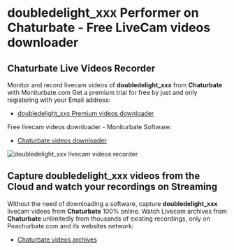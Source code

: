 # doubledelight_xxx Performer on Chaturbate - Free LiveCam videos downloader

## Chaturbate Live Videos Recorder

Monitor and record livecam videos of **doubledelight_xxx** from **Chaturbate** with Moniturbate.com
Get a premium trial for free by just and only registering with your Email address:
* [doubledelight_xxx Premium videos downloader](https://moniturbate.com/request-demo-licence-key.html)

Free livecam videos downloader - Moniturbate Software:
* [Chaturbate videos downloader](https://moniturbate.com/moniturbate-download-software.html)

![doubledelight_xxx livecam videos recorder](https://peachurnet.com/templates/moniturbate-software.png)


## Capture doubledelight_xxx videos from the Cloud and watch your recordings on Streaming

Without the need of downloading a software, capture **doubledelight_xxx** livecam videos from **Chaturbate** 100% online.
Watch Livecam archives from **Chaturbate** unlimitedly from thousands of existing recordings, only on Peachurbate.com and its websites network:
* [Chaturbate videos archives](https://peachurnet.com/)